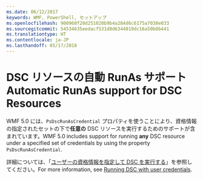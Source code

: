 ```yaml
---
ms.date: 06/12/2017
keywords: WMF, PowerShell, セットアップ
ms.openlocfilehash: 900960f20d251020b9b4a284d6c6175a7038e033
ms.sourcegitcommit: 54534635eedacf531d8d6344019dc16a50b8b441
ms.translationtype: HT
ms.contentlocale: ja-JP
ms.lasthandoff: 05/17/2018
---
```

# <a name="automatic-runas-support-for-dsc-resources"></a><span data-ttu-id="5f634-102">DSC リソースの自動 RunAs サポート</span><span class="sxs-lookup"><span data-stu-id="5f634-102">Automatic RunAs support for DSC Resources</span></span>

<span data-ttu-id="5f634-103">WMF 5.0 には、`PsDscRunAsCredential` プロパティを使うことにより、資格情報の指定されたセットの下で**任意の** DSC リソースを実行するためのサポートが含まれています。</span><span class="sxs-lookup"><span data-stu-id="5f634-103">WMF 5.0 includes support for running **any** DSC resource under a specified set of credentials by using the property `PsDscRunAsCredential`.</span></span>

<span data-ttu-id="5f634-104">詳細については、「[ユーザーの資格情報を指定して DSC を実行する](https://msdn.microsoft.com/powershell/dsc/runasuser)」を参照してください。</span><span class="sxs-lookup"><span data-stu-id="5f634-104">For more information, see [Running DSC with user credentials](https://msdn.microsoft.com/powershell/dsc/runasuser).</span></span>

